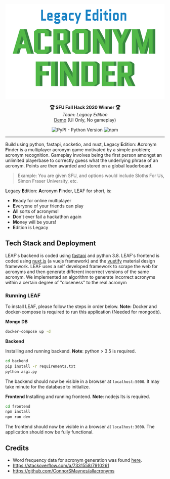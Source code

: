 <p align="center">
  <img src="./readme-image.png" alt="Legacy Edition" height="300" />
</p>
<p align="center">
  <strong>🏆 SFU Fall Hack 2020 Winner 🏆</strong></br>
  <em>Team: Legacy Edition</em></br>
  <a href="https://leaf.flortz.vercel.app/" target="_blaank">Demo</a> (UI Only, No gameplay)
</p>
<p align="center">
<img alt="PyPI - Python Version" src="https://img.shields.io/pypi/pyversions/fastapi" />
<img alt="npm" src="https://img.shields.io/npm/v/npm" />
</p>

---
Build using python, fastapi, socketio, and nuxt,  **L**egacy **E**dition: **A**cronym **F**inder is a multiplayer acronym
game motivated by a simple problem; acronym recognition. Gameplay involves being the first person amongst an unlimited playerbase 
to correctly guess what the underlying phrase of an acronym. Points are then awarded and stored on a global leaderboard.

> Example: You are given SFU, and options would include Sloths For Us, Simon Fraser University, etc.

**L**egacy **E**dition: **A**cronym **F**inder, LEAF for short, is:
- **R**eady for online multiplayer
- **E**veryone of your friends can play
- **A**ll sorts of acronyms!
- **D**on't ever fail a hackathon again
- **Mo**ney will be yours!
- **E**dition is Legacy

## Tech Stack and Deployment
LEAF's backend is coded using [fastapi](https://fastapi.tiangolo.com/) and python 3.8. LEAF's frontend is coded 
using [nuxt.js](https://nuxtjs.org) (a vuejs framework) and the [vuetify](https://vuetifyjs.com/) material design framework.
LEAF uses a self developed framework to scrape the web for acronyms and then generate different incorrect versions of the same acronym.
We implemented an algorithm to generate incorrect acronyms within a certain degree of "closeness" to the real acronym

### Running LEAF
To install LEAF, please follow the steps in order below.
**Note:** Docker and docker-compose is required to run this application (Needed for mongodb). 

**Mongo DB**
```bash
docker-compose up -d 
```

**Backend**

Installing and running backend.  **Note**: python > 3.5 is required. 
```bash 
cd backend
pip install -r requirements.txt
python asgi.py
```
The backend should now be visible in a browser at `localhost:5000`. It may take minute for the database to initialize.

**Frontend**
Installing and running frontend.  **Note**: nodejs lts is required.
```bash
cd frontend
npm install
npm run dev
```
The frontend should now be visible in a browser at `localhost:3000`.  The application should now be fully functional.

## Credits
- Word frequency data for acronym generation was found [here](http://norvig.com/ngrams/).
- https://stackoverflow.com/a/7331558/7910261
- https://github.com/ConnorSMaynes/allacronyms

